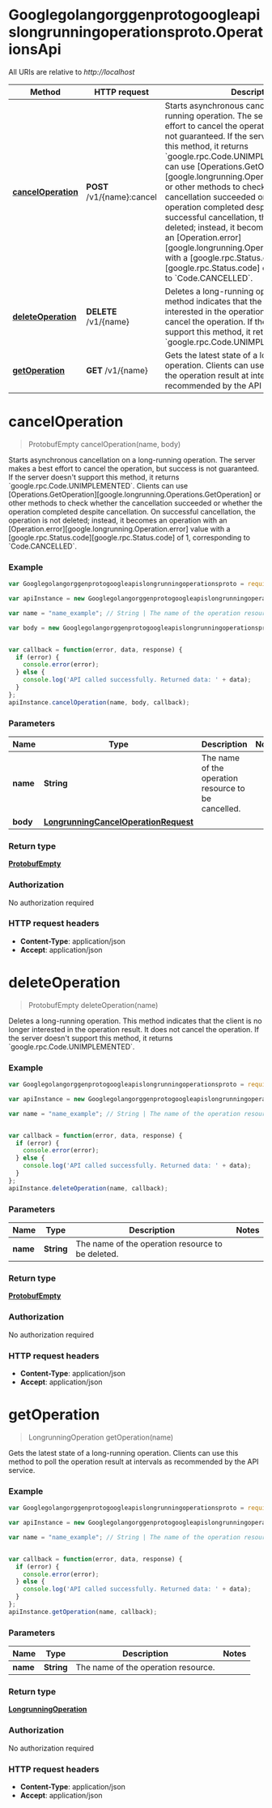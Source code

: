 # Googlegolangorggenprotogoogleapislongrunningoperationsproto.OperationsApi

All URIs are relative to *http://localhost*

Method | HTTP request | Description
------------- | ------------- | -------------
[**cancelOperation**](OperationsApi.md#cancelOperation) | **POST** /v1/{name}:cancel | Starts asynchronous cancellation on a long-running operation.  The server makes a best effort to cancel the operation, but success is not guaranteed.  If the server doesn&#39;t support this method, it returns &#x60;google.rpc.Code.UNIMPLEMENTED&#x60;.  Clients can use [Operations.GetOperation][google.longrunning.Operations.GetOperation] or other methods to check whether the cancellation succeeded or whether the operation completed despite cancellation. On successful cancellation, the operation is not deleted; instead, it becomes an operation with an [Operation.error][google.longrunning.Operation.error] value with a [google.rpc.Status.code][google.rpc.Status.code] of 1, corresponding to &#x60;Code.CANCELLED&#x60;.
[**deleteOperation**](OperationsApi.md#deleteOperation) | **DELETE** /v1/{name} | Deletes a long-running operation. This method indicates that the client is no longer interested in the operation result. It does not cancel the operation. If the server doesn&#39;t support this method, it returns &#x60;google.rpc.Code.UNIMPLEMENTED&#x60;.
[**getOperation**](OperationsApi.md#getOperation) | **GET** /v1/{name} | Gets the latest state of a long-running operation.  Clients can use this method to poll the operation result at intervals as recommended by the API service.


<a name="cancelOperation"></a>
# **cancelOperation**
> ProtobufEmpty cancelOperation(name, body)

Starts asynchronous cancellation on a long-running operation.  The server makes a best effort to cancel the operation, but success is not guaranteed.  If the server doesn&#39;t support this method, it returns &#x60;google.rpc.Code.UNIMPLEMENTED&#x60;.  Clients can use [Operations.GetOperation][google.longrunning.Operations.GetOperation] or other methods to check whether the cancellation succeeded or whether the operation completed despite cancellation. On successful cancellation, the operation is not deleted; instead, it becomes an operation with an [Operation.error][google.longrunning.Operation.error] value with a [google.rpc.Status.code][google.rpc.Status.code] of 1, corresponding to &#x60;Code.CANCELLED&#x60;.

### Example
```javascript
var Googlegolangorggenprotogoogleapislongrunningoperationsproto = require('googlegolangorggenprotogoogleapislongrunningoperationsproto');

var apiInstance = new Googlegolangorggenprotogoogleapislongrunningoperationsproto.OperationsApi();

var name = "name_example"; // String | The name of the operation resource to be cancelled.

var body = new Googlegolangorggenprotogoogleapislongrunningoperationsproto.LongrunningCancelOperationRequest(); // LongrunningCancelOperationRequest | 


var callback = function(error, data, response) {
  if (error) {
    console.error(error);
  } else {
    console.log('API called successfully. Returned data: ' + data);
  }
};
apiInstance.cancelOperation(name, body, callback);
```

### Parameters

Name | Type | Description  | Notes
------------- | ------------- | ------------- | -------------
 **name** | **String**| The name of the operation resource to be cancelled. | 
 **body** | [**LongrunningCancelOperationRequest**](LongrunningCancelOperationRequest.md)|  | 

### Return type

[**ProtobufEmpty**](ProtobufEmpty.md)

### Authorization

No authorization required

### HTTP request headers

 - **Content-Type**: application/json
 - **Accept**: application/json

<a name="deleteOperation"></a>
# **deleteOperation**
> ProtobufEmpty deleteOperation(name)

Deletes a long-running operation. This method indicates that the client is no longer interested in the operation result. It does not cancel the operation. If the server doesn&#39;t support this method, it returns &#x60;google.rpc.Code.UNIMPLEMENTED&#x60;.

### Example
```javascript
var Googlegolangorggenprotogoogleapislongrunningoperationsproto = require('googlegolangorggenprotogoogleapislongrunningoperationsproto');

var apiInstance = new Googlegolangorggenprotogoogleapislongrunningoperationsproto.OperationsApi();

var name = "name_example"; // String | The name of the operation resource to be deleted.


var callback = function(error, data, response) {
  if (error) {
    console.error(error);
  } else {
    console.log('API called successfully. Returned data: ' + data);
  }
};
apiInstance.deleteOperation(name, callback);
```

### Parameters

Name | Type | Description  | Notes
------------- | ------------- | ------------- | -------------
 **name** | **String**| The name of the operation resource to be deleted. | 

### Return type

[**ProtobufEmpty**](ProtobufEmpty.md)

### Authorization

No authorization required

### HTTP request headers

 - **Content-Type**: application/json
 - **Accept**: application/json

<a name="getOperation"></a>
# **getOperation**
> LongrunningOperation getOperation(name)

Gets the latest state of a long-running operation.  Clients can use this method to poll the operation result at intervals as recommended by the API service.

### Example
```javascript
var Googlegolangorggenprotogoogleapislongrunningoperationsproto = require('googlegolangorggenprotogoogleapislongrunningoperationsproto');

var apiInstance = new Googlegolangorggenprotogoogleapislongrunningoperationsproto.OperationsApi();

var name = "name_example"; // String | The name of the operation resource.


var callback = function(error, data, response) {
  if (error) {
    console.error(error);
  } else {
    console.log('API called successfully. Returned data: ' + data);
  }
};
apiInstance.getOperation(name, callback);
```

### Parameters

Name | Type | Description  | Notes
------------- | ------------- | ------------- | -------------
 **name** | **String**| The name of the operation resource. | 

### Return type

[**LongrunningOperation**](LongrunningOperation.md)

### Authorization

No authorization required

### HTTP request headers

 - **Content-Type**: application/json
 - **Accept**: application/json

